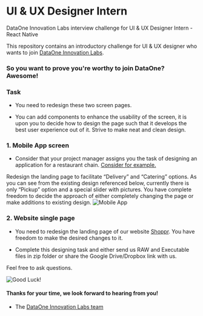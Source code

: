 # UI & UX Designer Intern 

DataOne Innovation Labs interview challenge for UI & UX Designer Intern - React Native  

This repository contains an introductory challenge for UI & UX designer who wants to join [DataOne Innovation Labs](http://dataone.io).

### So you want to prove you're worthy to join DataOne? Awesome!

### Task

- You need to redesign these two screen pages. 

- You can add components to enhance the usability of the screen, it is upon you to decide how to design the page such that it develops the best user experience out of it. Strive to make neat and clean design.

### 1. Mobile App screen

- Consider that your project manager assigns you the task of designing an application for a restaurant chain. [Consider for example.](https://itunes.apple.com/bm/app/skilletnow/id1079791064?mt=8)
 
Redesign the landing page to facilitate “Delivery” and “Catering” options. As you can see from the existing design referenced below, currently there is only “Pickup” option and a special slider with pictures. You have complete freedom to decide the approach of either completely changing  the page or make additions to existing design.
![Mobile App](https://github.com/dataoneio/Internship/blob/master/mobile%20application.png)

### 2. Website single page
- You need to redesign the landing page of our website [Shoppr](https://shoppr.ai/). You have freedom to make the desired changes to it. 

- Complete this designing task and either send us RAW and Executable files in zip folder or share the Google Drive/Dropbox link with us.

Feel free to ask questions. 

![Good Luck!](http://i.imgur.com/DHxjAeQ.jpg)


#### Thanks for your time, we look forward to hearing from you!
- The [DataOne Innovation Labs team](https://dataone.io)

